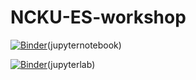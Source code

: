 # NCKU-ES-workshop

[![Binder](https://mybinder.org/badge_logo.svg)](https://mybinder.org/v2/gh/PeiChiaLi/NCKU-ES-workshop/HEAD)(jupyternotebook)

[![Binder](https://mybinder.org/badge_logo.svg)](https://mybinder.org/v2/gh/PeiChiaLi/NCKU-ES-workshop/HEAD.url=lab)(jupyterlab)
